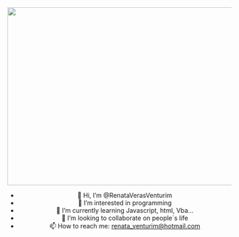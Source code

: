 <html>
  <head><title></title></head>
  <body>
    <center><IMG SRC="giphy.gif" WIDTH=600 HEIGHT=400 </center>
  </body>
</html>
  
- 👋 Hi, I’m @RenataVerasVenturim
- 👀 I’m interested in programming
- 🌱 I’m currently learning Javascript, html, Vba...
- 💞️ I’m looking to collaborate on people´s life
- 📫 How to reach me: renata_venturim@hotmail.com

<!---
RenataVerasVenturim/RenataVerasVenturim is a ✨ special ✨ repository because its `README.md` (this file) appears on your GitHub profile.
You can click the Preview link to take a look at your changes.
--->
